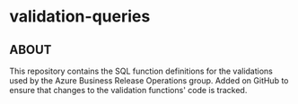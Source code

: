 # validation-queries

## ABOUT
This repository contains the SQL function definitions for the validations used by the Azure Business Release Operations group.
Added on GitHub to ensure that changes to the validation functions' code is tracked.
